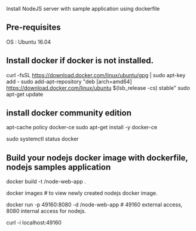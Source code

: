 
Install NodeJS server with sample application using dockerfile 

## Pre-requisites 

OS : Ubuntu 16.04

## Install docker if docker is not installed. 

 curl -fsSL https://download.docker.com/linux/ubuntu/gpg | sudo apt-key add - 
 sudo add-apt-repository "deb [arch=amd64] https://download.docker.com/linux/ubuntu $(lsb_release -cs) stable"
 sudo apt-get update

## install docker community edition

 apt-cache policy docker-ce
 sudo apt-get install -y docker-ce

 sudo systemctl status docker

## Build your nodejs docker image with dockerfile, nodejs samples application 

  docker build -t <your username>/node-web-app .

  docker images     # to view newly created nodejs docker image. 
  
  docker run -p 49160:8080 -d <your username>/node-web-app    # 49160 external access, 8080 internal access for nodejs.
  
  curl -i localhost:49160 
